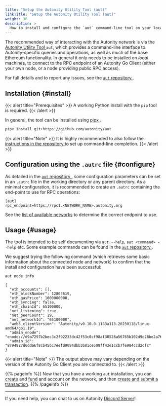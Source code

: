```yaml
---
title: "Setup the Autonity Utility Tool (aut)"
linkTitle: "Setup the Autonity Utility Tool (aut)"
weight: 30
description: >
  How to install and configure the `aut` command-line tool on your local machine.
---
```


The recommended way of interacting with the Autonity network is via the [Autonity Utility Tool <i class='fas fa-external-link-alt'></i>](https://github.com/autonity/aut) `aut`, which provides a command-line interface to Autonity-specific queries and operations, as well as much of the base Ethereum functionality.  In general it only needs to be installed on _local_ machines, to connect to the RPC endpoint of an Autonity Go Client (either your own node, or a node providing public RPC access).

For full details and to report any issues, see the [`aut` repository <i class='fas fa-external-link-alt'></i>](https://github.com/autonity/aut).

## Installation {#install}

{{< alert title="Prerequisites" >}}
A working Python install with the `pip` tool is required.
{{< /alert >}}

In general, the tool can be installed using [pipx <i class='fas fa-external-link-alt'></i>](https://github.com/pypa/pipx).

```bash
pipx install git+https://github.com/autonity/aut
```

{{< alert title="Note" >}}
It is highly recommended to also follow the [instructions in the repository <i class='fas fa-external-link-alt'></i>](https://github.com/autonity/aut) to set up command-line completion.
{{< /alert >}}

## Configuration using the `.autrc` file {#configure}

As detailed in the [`aut` repository <i class='fas fa-external-link-alt'></i>](https://github.com/autonity/aut#configuration-using-autrc-files), some configuration parameters can be set in an `.autrc` file in the working directory or any parent directory.  As a minimal configuration, it is recommended to create an `.autrc` containing the end-point to use for RPC operations:

```
[aut]
rpc_endpoint=https://rpc1.<NETWORK_NAME>.autonity.org
```

See the [list of available networks](/networks/) to determine the correct endpoint to use.

## Usage {#usage}

The tool is intended to be self documenting via `aut --help`, `aut <command> --help` etc.  Some example commands can be found in the [`aut` repository <i class='fas fa-external-link-alt'></i>](https://github.com/autonity/aut).

We suggest trying the following command (which retrieves some basic information about the connected node and network) to confirm that the install and configuration have been successful:

```bash
aut node info
```
```console
{
  "eth_accounts": [],
  "eth_blockNumber": 12803619,
  "eth_gasPrice": 1000000000,
  "eth_syncing": false,
  "eth_chainId": 65100000,
  "net_listening": true,
  "net_peerCount": 19,
  "net_networkId": "65100000",
  "web3_clientVersion": "Autonity/v0.10.0-1183a113-20230118/linux-amd64/go1.19",
  "admin_enode": "enode://d9a7297b2bec3c2f92233dc42f53c0cf98af30528a56765b102d9e28be2a760b7fd3045790246d1a5836af9a8ea5d2dbcc9b56864f6391045ba76391d9db931e@77.86.9.81:30303",
  "admin_id": "8794927d6dda6f8cb45bc7eefd9084dbb3b81ce508ff43e1ccb7fe904ccd2cfc"
}
```

{{< alert title="Note" >}}
The output above may vary depending on the version of the Autonity Go Client you are connected to.
{{< /alert >}}

{{% pageinfo %}}
Now that you have a working `aut` installation, you can  [create](/account-holders/create-acct/) and [fund](/account-holders/fund-acct/) and account on the network, and then [create and submit a transaction](/account-holders/submit-trans-aut/).
{{% /pageinfo %}}

------------------------------------------------

If you need help, you can chat to us on Autonity [Discord Server](https://discord.gg/autonity)!
